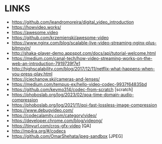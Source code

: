 LINKS
=====

* https://github.com/leandromoreira/digital_video_introduction
* https://howvideo.works/
* https://awesome.video
* https://github.com/krzemienski/awesome-video
* https://www.nginx.com/blog/scalable-live-video-streaming-nginx-plus-bitmovin/
* http://shaka-player-demo.appspot.com/docs/api/tutorial-welcome.html
* https://medium.com/canal-tech/how-video-streaming-works-on-the-web-an-introduction-7919739f7e1
* http://highscalability.com/blog/2017/12/11/netflix-what-happens-when-you-press-play.html
* https://ciechanow.ski/cameras-and-lenses/
* https://medium.com/tempus-ex/hello-video-codec-9937f64835bd
* https://github.com/kevmo314/codec-from-scratch [scratch]
* https://phoboslab.org/log/2023/02/qoa-time-domain-audio-compression
* https://phoboslab.org/log/2021/11/qoi-fast-lossless-image-compression
* https://www.debugvideo.com/
* https://codecalamity.com/category/video/
* https://developer.chrome.com/blog/videong/
* https://tinyurl.com/cros-gfx-video  [QA]
* http://mp4ra.org/#/codecs
* https://github.com/OmarShehata/jpeg-sandbox [JPEG]
